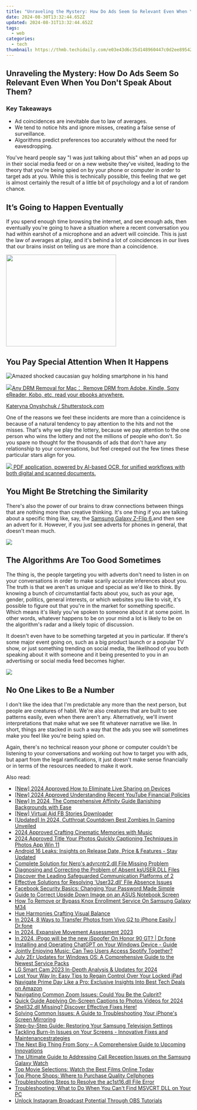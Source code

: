 ```yaml
---
title: "Unraveling the Mystery: How Do Ads Seem So Relevant Even When You Don't Speak About Them?"
date: 2024-08-30T13:32:44.652Z
updated: 2024-08-31T13:32:44.652Z
tags:
  - web
categories:
  - tech
thumbnail: https://thmb.techidaily.com/e03e43d6c35d148960447c0d2ee89542320d7730a8e124f95538e772fc1bdf8a.jpg
---
```


## Unraveling the Mystery: How Do Ads Seem So Relevant Even When You Don't Speak About Them?

### Key Takeaways

* Ad coincidences are inevitable due to law of averages.
* We tend to notice hits and ignore misses, creating a false sense of surveillance.
* Algorithms predict preferences too accurately without the need for eavesdropping.

 You've heard people say "I was just talking about this" when an ad pops up in their social media feed or on a new website they've visited, leading to the theory that you're being spied on by your phone or computer in order to target ads at you. While this is technically possible, this feeling that we get is almost certainly the result of a little bit of psychology and a lot of random chance.

##  It’s Going to Happen Eventually

 If you spend enough time browsing the internet, and see enough ads, then eventually you're going to have a situation where a recent conversation you had within earshot of a microphone and an advert will coincide. This is just the law of averages at play, and it's behind a lot of coincidences in our lives that our brains insist on telling us are more than a coincidence.

<!-- affiliate ads begin -->
<a href="https://godlikehost.sjv.io/c/5597632/1920047/21774" target="_top" id="1920047"><img src="//a.impactradius-go.com/display-ad/21774-1920047" border="0" alt="" width="300" height="250"/></a><img height="0" width="0" src="https://imp.pxf.io/i/5597632/1920047/21774" style="position:absolute;visibility:hidden;" border="0" />
<!-- affiliate ads end -->
##  You Pay Special Attention When It Happens

![Amazed shocked caucasian guy holding smartphone in his hand](https://static1.howtogeekimages.com/wordpress/wp-content/uploads/2024/08/amazed-shocked-caucasian-guy-holding-smartphone-in-his-hand.jpg) 

<!-- affiliate ads begin -->
<a href="https://secure.2checkout.com/order/checkout.php?PRODS=4600114&QTY=1&AFFILIATE=108875&CART=1"><img src="https://www.epubor.com/images/drm-removal-feature2.png" border="0">Any DRM Removal for Mac： Remove DRM from Adobe, Kindle, Sony eReader, Kobo, etc, read your ebooks anywhere.</a>
<!-- affiliate ads end -->
[Kateryna Onyshchuk / Shutterstock.com](https://www.shutterstock.com/image-photo/amazed-shocked-caucasian-guy-holding-smartphone-1960660978)

 One of the reasons we feel these incidents are more than a coincidence is because of a natural tendency to pay attention to the hits and not the misses. That's why we play the lottery, because we pay attention to the one person who wins the lottery and not the millions of people who don't. So you spare no thought for the thousands of ads that don't have any relationship to your conversations, but feel creeped out the few times these particular stars align for you.

<!-- affiliate ads begin -->
<a href="https://checkout.abbyy.com/order/checkout.php?PRODS=39254549&QTY=1&AFFILIATE=108875&CART=1"> <img src="https://secure.avangate.com/images/merchant/0e5fb5c76fca16adbee503c9aff393cd/products/8_FR-Badges-NEW-FR-Standard-16-WIN-200.png" border="0"> PDF application, powered by AI-based OCR, for unified workflows with both digital and scanned documents. </a>
<!-- affiliate ads end -->
##  You Might Be Stretching the Similarity

 There's also the power of our brains to draw connections between things that are nothing more than creative thinking. It's one thing if you are talking about a specific thing like, say, the [Samsung Galaxy Z-Flip 6](https://ai-live-streaming.techidaily.com/new-in-2024-a-basic-guidebook-to-live-selling-in-todays-digital-world/),and then see an advert for it. However, if you just see adverts for phones in general, that doesn't mean much.

<!-- affiliate ads begin -->
<a href="https://shop.incomedia.eu/order/checkout.php?PRODS=12730965&QTY=1&AFFILIATE=108875&CART=1"><img src="https://incomedia.eu/files/images/affiliates/w5/03_WBSX5_728x90_red_CTA.jpg" border="0"></a>
<!-- affiliate ads end -->
##  The Algorithms Are Too Good Sometimes

 The thing is, the people targeting you with adverts don't need to listen in on your conversations in order to make scarily accurate inferences about you. The truth is that we aren't as unique and special as we'd like to think. By knowing a bunch of circumstantial facts about you, such as your age, gender, politics, general interests, or which websites you like to visit, it's possible to figure out that you're in the market for something specific. Which means it's likely you've spoken to someone about it at some point. In other words, whatever happens to be on your mind a lot is likely to be on the algorithm's radar and a likely topic of discussion.

 It doesn't even have to be something targeted at you in particular. If there's some major event going on, such as a big product launch or a popular TV show, or just something trending on social media, the likelihood of you both speaking about it with someone and it being presented to you in an advertising or social media feed becomes higher.

<!-- affiliate ads begin -->
<a href="https://shop.incomedia.eu/order/checkout.php?PRODS=39655089&QTY=1&AFFILIATE=108875&CART=1"><img src="https://incomedia.eu/files/images/affiliates/wa/01_WA_728x90.jpg" border="0"></a>
<!-- affiliate ads end -->
##  No One Likes to Be a Number

 I don't like the idea that I'm predictable any more than the next person, but people are creatures of habit. We're also creatures that are built to see patterns easily, even when there aren't any. Alternatively, we'll invent interpretations that make what we see fit whatever narrative we like. In short, things are stacked in such a way that the ads you see will sometimes make you feel like you're being spied on.

 Again, there's no technical reason your phone or computer couldn't be listening to your conversations and working out how to target you with ads, but apart from the legal ramifications, it just doesn't make sense financially or in terms of the resources needed to make it work.

<ins class="adsbygoogle"
     style="display:block"
     data-ad-format="autorelaxed"
     data-ad-client="ca-pub-7571918770474297"
     data-ad-slot="1223367746"></ins>



<ins class="adsbygoogle"
     style="display:block"
     data-ad-client="ca-pub-7571918770474297"
     data-ad-slot="8358498916"
     data-ad-format="auto"
     data-full-width-responsive="true"></ins>

<span class="atpl-alsoreadstyle">Also read:</span>
<div><ul>
<li><a href="https://facebook-video-content.techidaily.com/new-2024-approved-how-to-eliminate-live-sharing-on-devices/"><u>[New] 2024 Approved  How to Eliminate Live Sharing on Devices</u></a></li>
<li><a href="https://youtube-data.techidaily.com/024-approved-understanding-recent-youtube-financial-policies/"><u>[New] 2024 Approved  Understanding Recent YouTube Financial Policies</u></a></li>
<li><a href="https://article-helps.techidaily.com/new-in-2024-the-comprehensive-affinity-guide-banishing-backgrounds-with-ease/"><u>[New] In 2024, The Comprehensive Affinity Guide  Banishing Backgrounds with Ease</u></a></li>
<li><a href="https://facebook-videos.techidaily.com/new-virtual-aid-fb-stories-downloader/"><u>[New] Virtual Aid  FB Stories Downloader</u></a></li>
<li><a href="https://screen-activity-recording.techidaily.com/updated-in-2024-cutthroat-countdown-best-zombies-in-gaming-unveiled/"><u>[Updated] In 2024, Cutthroat Countdown  Best Zombies In Gaming Unveiled</u></a></li>
<li><a href="https://extra-resources.techidaily.com/2024-approved-crafting-cinematic-memories-with-music/"><u>2024 Approved  Crafting Cinematic Memories with Music</u></a></li>
<li><a href="https://some-approaches.techidaily.com/2024-approved-title-your-photos-quickly-captioning-techniques-in-photos-app-win-11/"><u>2024 Approved  Title Your Photos Quickly  Captioning Techniques in Photos App Win 11</u></a></li>
<li><a href="https://technical-tips.techidaily.com/android-16-leaks-insights-on-release-date-price-and-features-stay-updated/"><u>Android 16 Leaks: Insights on Release Date, Price & Features - Stay Updated</u></a></li>
<li><a href="https://technical-tips.techidaily.com/complete-solution-for-neros-advrcntr2dll-file-missing-problem/"><u>Complete Solution for Nero's advrcntr2.dll File Missing Problem</u></a></li>
<li><a href="https://technical-tips.techidaily.com/diagnosing-and-correcting-the-problem-of-absent-ksuserdll-files/"><u>Diagnosing and Correcting the Problem of Absent ksUSER.DLL Files</u></a></li>
<li><a href="https://technical-tips.techidaily.com/discover-the-leading-safeguarded-communication-platforms-of-2/"><u>Discover the Leading Safeguarded Communication Platforms of 2</u></a></li>
<li><a href="https://technical-tips.techidaily.com/1722875643989-effective-solutions-for-resolving-user32dll-file-absence-issues/"><u>Effective Solutions for Resolving 'User32.dll' File Absence Issues</u></a></li>
<li><a href="https://technical-tips.techidaily.com/facebook-security-basics-changing-your-password-made-simple/"><u>Facebook Security Basics: Changing Your Password Made Simple</u></a></li>
<li><a href="https://driver-error.techidaily.com/guide-to-correct-upside-down-image-on-an-asus-notebook-screen/"><u>Guide to Correct Upside Down Image on an ASUS Notebook Screen</u></a></li>
<li><a href="https://android-unlock.techidaily.com/how-to-remove-or-bypass-knox-enrollment-service-on-samsung-galaxy-m34-by-drfone-android/"><u>How To Remove or Bypass Knox Enrollment Service On Samsung Galaxy M34</u></a></li>
<li><a href="https://extra-lessons.techidaily.com/hue-harmonies-crafting-visual-balance/"><u>Hue Harmonies  Crafting Visual Balance</u></a></li>
<li><a href="https://android-transfer.techidaily.com/in-2024-8-ways-to-transfer-photos-from-vivo-g2-to-iphone-easily-drfone-by-drfone-transfer-from-android-transfer-from-android/"><u>In 2024, 8 Ways to Transfer Photos from Vivo G2 to iPhone Easily | Dr.fone</u></a></li>
<li><a href="https://fox-http.techidaily.com/in-2024-expansive-movement-assessment-2023/"><u>In 2024, Expansive Movement Assessment 2023</u></a></li>
<li><a href="https://pokemon-go-android.techidaily.com/in-2024-ipogo-will-be-the-new-ispoofer-on-honor-90-gt-drfone-by-drfone-virtual-android/"><u>In 2024, iPogo will be the new iSpoofer On Honor 90 GT? | Dr.fone</u></a></li>
<li><a href="https://tech-haven.techidaily.com/installing-and-operating-chatgpt-on-your-windows-device-guide/"><u>Installing and Operating ChatGPT on Your Windows Device - Guide</u></a></li>
<li><a href="https://technical-tips.techidaily.com/jointly-enjoying-music-can-two-users-access-spotify-together/"><u>Jointly Enjoying Music: Can Two Users Access Spotify Together?</u></a></li>
<li><a href="https://technical-tips.techidaily.com/july-2er-updates-for-windows-os-a-comprehensive-guide-to-the-newest-service-packs/"><u>July 2Er Updates for Windows OS: A Comprehensive Guide to the Newest Service Packs</u></a></li>
<li><a href="https://extra-approaches.techidaily.com/lg-smart-cam-2023-in-depth-analysis-and-updates-for-2024/"><u>LG Smart Cam 2023  In-Depth Analysis & Updates for 2024</u></a></li>
<li><a href="https://technical-tips.techidaily.com/lost-your-way-in-easy-tips-to-regain-control-over-your-locked-ipad/"><u>Lost Your Way In: Easy Tips to Regain Control Over Your Locked iPad</u></a></li>
<li><a href="https://technical-tips.techidaily.com/navigate-prime-day-like-a-pro-exclusive-insights-into-best-tech-deals-on-amazon/"><u>Navigate Prime Day Like a Pro: Exclusive Insights Into Best Tech Deals on Amazon</u></a></li>
<li><a href="https://technical-tips.techidaily.com/navigating-common-zoom-issues-could-you-be-the-culprit/"><u>Navigating Common Zoom Issues: Could You Be the Culprit?</u></a></li>
<li><a href="https://extra-support.techidaily.com/quick-guide-applying-on-screen-captions-to-photos-videos-for-2024/"><u>Quick Guide  Applying On-Screen Captions to Photos Videos for 2024</u></a></li>
<li><a href="https://technical-tips.techidaily.com/1722896044737-shell32dll-missing-discover-effective-fixes-here/"><u>Shell32.dll Missing? Discover Effective Fixes Here!</u></a></li>
<li><a href="https://technical-tips.techidaily.com/solving-common-issues-a-guide-to-troubleshooting-your-iphones-screen-mirroring/"><u>Solving Common Issues: A Guide to Troubleshooting Your iPhone's Screen Mirroring</u></a></li>
<li><a href="https://technical-tips.techidaily.com/step-by-step-guide-restoring-your-samsung-television-settings/"><u>Step-by-Step Guide: Restoring Your Samsung Television Settings</u></a></li>
<li><a href="https://technical-tips.techidaily.com/tackling-burn-in-issues-on-your-screens-innovative-fixes-and-maintenancestrategies/"><u>Tackling Burn-In Issues on Your Screens - Innovative Fixes and Maintenancestrategies</u></a></li>
<li><a href="https://technical-tips.techidaily.com/the-next-big-thing-from-sony-a-comprehensive-guide-to-upcoming-innovations/"><u>The Next Big Thing From Sony – A Comprehensive Guide to Upcoming Innovations</u></a></li>
<li><a href="https://technical-tips.techidaily.com/the-ultimate-guide-to-addressing-call-reception-issues-on-the-samsung-galaxy-watch/"><u>The Ultimate Guide to Addressing Call Reception Issues on the Samsung Galaxy Watch</u></a></li>
<li><a href="https://technical-tips.techidaily.com/top-movie-selections-watch-the-best-films-online-today/"><u>Top Movie Selections: Watch the Best Films Online Today</u></a></li>
<li><a href="https://technical-tips.techidaily.com/top-phone-shops-where-to-purchase-quality-cellphones/"><u>Top Phone Shops: Where to Purchase Quality Cellphones</u></a></li>
<li><a href="https://technical-tips.techidaily.com/troubleshooting-steps-to-resolve-the-ac1st16dll-file-error/"><u>Troubleshooting Steps to Resolve the ac1st16.dll File Error</u></a></li>
<li><a href="https://technical-tips.techidaily.com/troubleshooting-what-to-do-when-you-cant-find-msvcrt-dll-on-your-pc/"><u>Troubleshooting: What to Do When You Can't Find MSVCRT DLL on Your PC</u></a></li>
<li><a href="https://screen-recording.techidaily.com/unlock-instagram-broadcast-potential-through-obs-tutorials/"><u>Unlock Instagram Broadcast Potential Through OBS Tutorials</u></a></li>
</ul></div>
